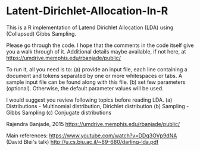 # Latent-Dirichlet-Allocation-In-R
 This is a R implementation of 
 Latend Dirichlet Allocation (LDA) using (Collapsed) Gibbs Sampling.

Please go through the code. I hope that the comments in the code itself give you a walk through of it.
Additional details maybe available, if not here, at https://umdrive.memphis.edu/rbanjade/public/

To run it, all you need is to: 
   (a) provide an input file, each line containing a document and tokens separated by one or more whitespaces or tabs. 
       A sample input file can be found along with this file.
   (b) set few parameters (optional). Otherwise, the default parameter values will be used. 

 I would suggest you review following topics before reading LDA.
 (a) Distributions - Multinomial distribution, Dirichlet distribution
 (b) Sampling - Gibbs Sampling
 (c) Conjugate distributions

 Rajendra Banjade, 2015
 https://umdrive.memphis.edu/rbanjade/public/

 Main references:
  https://www.youtube.com/watch?v=DDq3OVp9dNA (David Blei's talk)
  http://u.cs.biu.ac.il/~89-680/darling-lda.pdf
